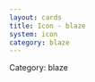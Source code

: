 ```yaml
---
layout: cards
title: Icon - blaze
system: icon
category: blaze
---
```

<div class="alert alert-secondary mb-4"><span class="i18n innerHTML-category">Category: </span><span class="i18n innerHTML-cat-blaze">blaze</span></div>
